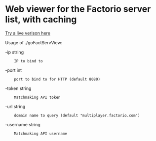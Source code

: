 # Web viewer for the Factorio server list, with caching

[Try a live verison here](http://go-game:8080/)

Usage of ./goFactServView:

  -ip string
  
        IP to bind to
        
  -port int
  
        port to bind to for HTTP (default 8080)
        
  -token string
  
        Matchmaking API token
        
  -url string
  
        domain name to query (default "multiplayer.factorio.com")
        
  -username string
  
        Matchmaking API username
        
